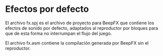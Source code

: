 # Efectos por defecto

El archivo fx.spj es el archivo de proyecto para BeepFX que contiene los efectos de sonido por defecto, adaptados al reproductor por bloques para que de esta forma no interrumpan el flujo del juego.

El archivo fx.asm contiene la compilación generada por BeepFX sin el reproductor.